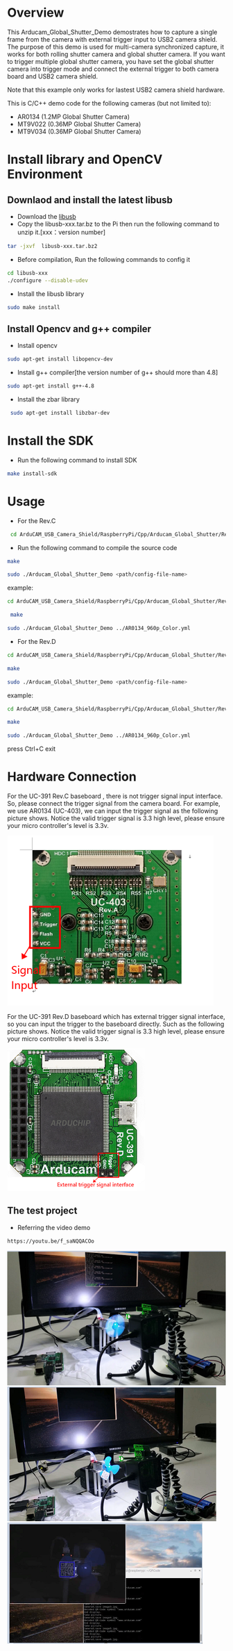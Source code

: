 # Overview
This Arducam_Global_Shutter_Demo demostrates how to capture a single frame from the camera with external trigger input to USB2 camera shield.
The purpose of this demo is used for multi-camera synchronized capture, it works for both rolling shutter camera and global shutter camera. 
If you want to trigger multiple global shutter camera, you have set the global shutter camera into trigger mode and connect the external trigger to both camera board and USB2 camera shield.

Note that this example only works for lastest USB2 camera shield hardware.

This is C/C++ demo code for the following cameras (but not limited to):
- AR0134 (1.2MP Global Shutter Camera)
- MT9V022 (0.36MP Global Shutter Camera)
- MT9V034 (0.36MP Global Shutter Camera)
 
# Install library and OpenCV Environment
## Downlaod and install the latest libusb 
- Download the [libusb](https://sourceforge.net/projects/libusb/files/libusb-1.0/) 
- Copy the libusb-xxx.tar.bz to the Pi then run the following command to unzip it.[xxx：version number]
```Bash
tar -jxvf  libusb-xxx.tar.bz2  
```
- Before compilation, Run the following commands to config it  
```Bash
cd libusb-xxx 
./configure --disable-udev
```
- Install the libusb library 
```Bash
sudo make install
```
## Install Opencv and g++ compiler
- Install opencv
```Bash
sudo apt-get install libopencv-dev
```
- Install g++ compiler[the version number of g++ should more than 4.8]
```Bash 
sudo apt-get install g++-4.8
```
- Install the zbar library
```Bash
 sudo apt-get install libzbar-dev
```

# Install the SDK
- Run the following command to install SDK
```Bash
make install-sdk
```

# Usage
- For the Rev.C
```bash
 cd ArduCAM_USB_Camera_Shield/RaspberryPi/Cpp/Arducam_Global_Shutter/Rev.C
```
- Run the following command to compile the source code 
 ```Bash
 make
 ```
 ```bash
 sudo ./Arducam_Global_Shutter_Demo <path/config-file-name>
 ``` 	
 
 example:
 ```bash
 cd ArduCAM_USB_Camera_Shield/RaspberryPi/Cpp/Arducam_Global_Shutter/Rev.C
 ```
```Bash
 make
```
 ```bash
 sudo ./Arducam_Global_Shutter_Demo ../AR0134_960p_Color.yml
 ```
 - For the Rev.D
  ```bash
 cd ArduCAM_USB_Camera_Shield/RaspberryPi/Cpp/Arducam_Global_Shutter/Rev.D
 ```
 ```Bash
 make
```
 ```bash
 sudo ./Arducam_Global_Shutter_Demo <path/config-file-name>
``` 
 
 example:
 ```bash
 cd ArduCAM_USB_Camera_Shield/RaspberryPi/Cpp/Arducam_Global_Shutter/Rev.D
 ```
 ```Bash
 make
```
 ```bash
 sudo ./Arducam_Global_Shutter_Demo ../AR0134_960p_Color.yml
 ```
 press Ctrl+C exit
 
# Hardware Connection
For the UC-391 Rev.C baseboard , there is not trigger signal input interface. 
So, please connect the trigger signal from the camera board. For example, 
we use AR0134 (UC-403), we can input the trigger signal as the following 
picture shows. Notice the valid trigger signal is 3.3 high level, please 
ensure your micro controller's level is 3.3v.

![Alt text]( https://github.com/ArduCAM/ArduCAM_USB_Camera_Shield/blob/master/Data/Arducam_UC-403.png)

For the UC-391 Rev.D baseboard which has external trigger signal interface, 
so you can input the trigger to the baseboard directly. Such as the following 
picture shows. Notice the valid trigger signal is 3.3 high level, please 
ensure your micro controller's level is 3.3v.

![Alt text]( https://github.com/ArduCAM/ArduCAM_USB_Camera_Shield/blob/master/Data/Arducam_UC-391_Rev_D.png)

## The test project
- Referring the video demo 
```bash
https://youtu.be/f_saNQQACOo 
```
 ![Alt text]( https://github.com/ArduCAM/ArduCAM_USB_Camera_Shield/blob/master/Data/Arducam_Global_Shutter_Shoow1.png)
 ![Alt text]( https://github.com/ArduCAM/ArduCAM_USB_Camera_Shield/blob/master/Data/Arducam_Global_Shutter_Shoow2.png)
 ![Alt text]( https://github.com/ArduCAM/ArduCAM_USB_Camera_Shield/blob/master/Data/Arducam_Global_Shutter_Shoow3.png)
 
 

 

